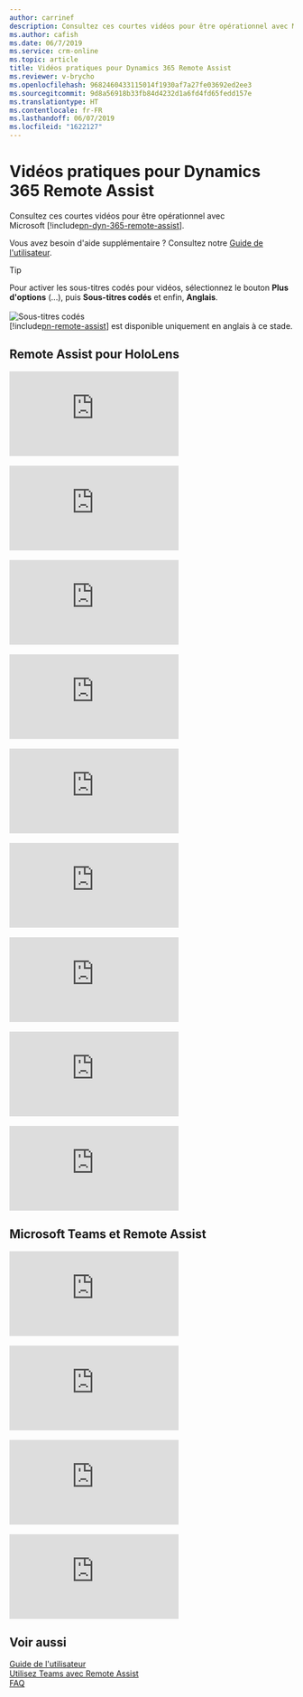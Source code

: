 ```yaml
---
author: carrinef
description: Consultez ces courtes vidéos pour être opérationnel avec Microsoft Dynamics 365 Remote Assist.
ms.author: cafish
ms.date: 06/7/2019
ms.service: crm-online
ms.topic: article
title: Vidéos pratiques pour Dynamics 365 Remote Assist
ms.reviewer: v-brycho
ms.openlocfilehash: 9682460433115014f1930af7a27fe03692ed2ee3
ms.sourcegitcommit: 9d8a56918b33fb84d4232d1a6fd4fd65fedd157e
ms.translationtype: HT
ms.contentlocale: fr-FR
ms.lasthandoff: 06/07/2019
ms.locfileid: "1622127"
---
```

# <a name="how-to-videos-for-dynamics-365-remote-assist"></a>Vidéos pratiques pour Dynamics 365 Remote Assist

Consultez ces courtes vidéos pour être opérationnel avec Microsoft [!include[pn-dyn-365-remote-assist](../includes/pn-dyn-365-remote-assist.md)].

Vous avez besoin d'aide supplémentaire ? Consultez notre [Guide de l'utilisateur](user-guide.md).

> [!TIP]
> Pour activer les sous-titres codés pour vidéos, sélectionnez le bouton **Plus d'options** (...), puis **Sous-titres codés** et enfin, **Anglais**.<br></br>![Sous-titres codés](media/closed-captions.PNG "Sous-titres codés")<br>[!include[pn-remote-assist](../includes/pn-remote-assist.md)] est disponible uniquement en anglais à ce stade.

## <a name="remote-assist-for-hololens"></a>Remote Assist pour HoloLens

<div class="embeddedvideo"><iframe src="https://www.microsoft.com/en-us/videoplayer/embed/RE2F6TI" frameborder="0" allowfullscreen=""></iframe></div>
</br>
<div class="embeddedvideo"><iframe src="https://www.microsoft.com/en-us/videoplayer/embed/RE2FeDU" frameborder="0" allowfullscreen=""></iframe></div>
</br>
<div class="embeddedvideo"><iframe src="https://www.microsoft.com/en-us/videoplayer/embed/RE2F6TH" frameborder="0" allowfullscreen=""></iframe></div>
</br>
<div class="embeddedvideo"><iframe src="https://www.microsoft.com/en-us/videoplayer/embed/RE2F4dM" frameborder="0" allowfullscreen=""></iframe></div>
</br>
<div class="embeddedvideo"><iframe src="https://www.microsoft.com/en-us/videoplayer/embed/RE2F9qy" frameborder="0" allowfullscreen=""></iframe></div>
</br>
<div class="embeddedvideo"><iframe src="https://www.microsoft.com/en-us/videoplayer/embed/RE2F9qs" frameborder="0" allowfullscreen=""></iframe></div>
</br>
<div class="embeddedvideo"><iframe src="https://www.microsoft.com/en-us/videoplayer/embed/RE2FNci" frameborder="0" allowfullscreen=""></iframe></div>
</br>
<div class="embeddedvideo"><iframe src="https://www.microsoft.com/en-us/videoplayer/embed/RE2F6TG" frameborder="0" allowfullscreen=""></iframe></div>
</br>
<div class="embeddedvideo"><iframe src="https://www.microsoft.com/en-us/videoplayer/embed/RE2FhfT" frameborder="0" allowfullscreen=""></iframe></div>


## <a name="microsoft-teams-and-remote-assist"></a>Microsoft Teams et Remote Assist

<div class="embeddedvideo"><iframe src="https://www.microsoft.com/en-us/videoplayer/embed/RE2F6TF" frameborder="0" allowfullscreen=""></iframe></div>
</br>
<div class="embeddedvideo"><iframe src="https://www.microsoft.com/en-us/videoplayer/embed/RE2F6TK" frameborder="0" allowfullscreen=""></iframe></div>
</br>
<div class="embeddedvideo"><iframe src="https://www.microsoft.com/en-us/videoplayer/embed/RE2F6TP" frameborder="0" allowfullscreen=""></iframe></div>
</br>
<div class="embeddedvideo"><iframe src="https://www.microsoft.com/en-us/videoplayer/embed/RE2F6TJ" frameborder="0" allowfullscreen=""></iframe></div>



## <a name="see-also"></a>Voir aussi
[Guide de l'utilisateur](user-guide.md)<br>
[Utilisez Teams avec Remote Assist](use-microsoft-teams-with-remote-assist.md)<br>
[FAQ](faq.md)
